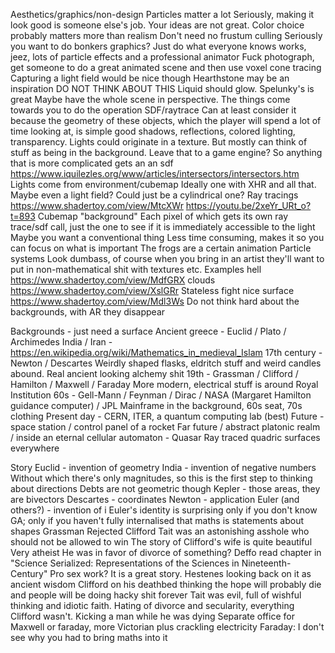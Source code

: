 Aesthetics/graphics/non-design
	Particles matter a lot
	Seriously, making it look good is someone else's job. Your ideas are not great. Color choice probably matters more than realism
	Don't need no frustum culling
	Seriously you want to do bonkers graphics? Just do what everyone knows works, jeez, lots of particle effects and a professional animator
	Fuck photograph, get someone to do a great animated scene and then use voxel cone tracing
	Capturing a light field would be nice though
	Hearthstone may be an inspiration
	DO NOT THINK ABOUT THIS
	Liquid should glow. Spelunky's is great
	Maybe have the whole scene in perspective. The things come towards you to do the operation
	SDF/raytrace
		Can at least consider it because the geometry of these objects, which the player will spend a lot of time looking at, is simple
		good shadows, reflections, colored lighting, transparency. Lights could originate in a texture.
		But mostly can think of stuff as being in the background. Leave that to a game engine?
		So anything that is more complicated gets an an sdf https://www.iquilezles.org/www/articles/intersectors/intersectors.htm
		Lights come from environment/cubemap
			Ideally one with XHR and all that. Maybe even a light field? Could just be a cylindrical one?
		Ray tracings
			https://www.shadertoy.com/view/MtcXWr
		https://youtu.be/2xeYr_URt_o?t=893
	Cubemap "background"
		Each pixel of which gets its own ray trace/sdf call, just the one to see if it is immediately accessible to the light
	Maybe you want a conventional thing
		Less time consuming, makes it so you can focus on what is important
		The frogs are a certain animation
		Particle systems
		Look dumbass, of course when you bring in an artist they'll want to put in non-mathematical shit with textures etc.
	Examples
		hell https://www.shadertoy.com/view/MdfGRX
		clouds https://www.shadertoy.com/view/XslGRr
		Stateless fight
		nice surface https://www.shadertoy.com/view/Mdl3Ws
	Do not think hard about the backgrounds, with AR they disappear

Backgrounds - just need a surface
	Ancient greece - Euclid / Plato / Archimedes
	India / Iran - https://en.wikipedia.org/wiki/Mathematics_in_medieval_Islam
	17th century - Newton / Descartes
		Weirdly shaped flasks, eldritch stuff and weird candles abound. Real ancient looking alchemy shit
	19th - Grassman / Clifford / Hamilton / Maxwell / Faraday
		More modern, electrical stuff is around
		Royal Institution
	60s - Gell-Mann / Feynman / Dirac / NASA (Margaret Hamilton guidance computer) / JPL
		Mainframe in the background, 60s seat, 70s clothing
	Present day - CERN, ITER, a quantum computing lab (best)
	Future - space station / control panel of a rocket
	Far future / abstract platonic realm / inside an eternal cellular automaton - Quasar
		Ray traced quadric surfaces everywhere

Story
	Euclid - invention of geometry
	India - invention of negative numbers
		Without which there's only magnitudes, so this is the first step to thinking about directions
		Debts are not geometric though
	Kepler - those areas, they are bivectors
	Descartes - coordinates
	Newton - application
	Euler (and others?) - invention of i
		Euler's identity is surprising only if you don't know GA; only if you haven't fully internalised that maths is statements about shapes
	Grassman
		Rejected
	Clifford
		Tait was an astonishing asshole who should not be allowed to win
		The story of Clifford's wife is quite beautiful
		Very atheist
		He was in favor of divorce of something? Deffo read chapter in "Science Serialized: Representations of the Sciences in Nineteenth-Century"
		Pro sex work?
		It is a great story. Hestenes looking back on it as ancient wisdom
		Clifford on his deathbed thinking the hope will probably die and people will be doing hacky shit forever
		Tait was evil, full of wishful thinking and idiotic faith. Hating of divorce and secularity, everything  Clifford wasn't. Kicking a man while he was dying
	Separate office for Maxwell or faraday, more Victorian plus crackling electricity
		Faraday: I don't see why you had to bring maths into it